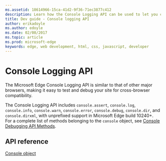 ```yaml
---
ms.assetid: 18614966-15ca-41d2-9f36-71ec3877c412
description: Learn how the Console Logging API can be used to let you communicate from your app to the F12 developer tools console.
title: Dev guide - Console logging API
author: erikadoyle
ms.author: edoyle
ms.date: 02/08/2017
ms.topic: article
ms.prod: microsoft-edge
keywords: edge, web development, html, css, javascript, developer
---
```


# Console Logging API

The Microsoft Edge Console Logging API is similar to that of other major browsers, making it easy to test and debug your site for cross-browser compatibility.

The Console Logging API includes `console.assert`, `console.log`, `console.info`, `console.warn`, `console.error`, `console.debug`, `console.dir`, and `console.dirxml`, with unprefixed support in Microsoft Edge build 10240+. For a complete list of methods belonging to the `console` object, see [Console Debugging API Methods](https://msdn.microsoft.com/library/hh772183(v=vs.85).aspx).



## API reference
[Console object](https://msdn.microsoft.com/library/hh772169.aspx)
